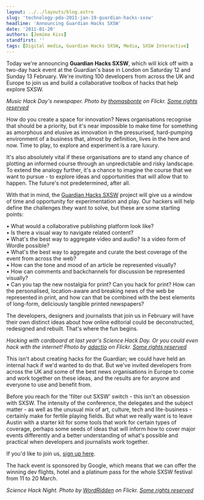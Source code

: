 ```yaml
---
layout: ../../layouts/blog.astro
slug: 'technology-pda-2011-jan-19-guardian-hacks-sxsw'
headline: 'Announcing Guardian Hacks SXSW'
date: '2011-01-20'
authors: [Jemima Kiss]
standfirst: ''
tags: [Digital media, Guardian Hacks SXSW, Media, SXSW Interactive]
---
```


Today we're announcing **Guardian Hacks SXSW**, which will kick off with a two-day hack event at the Guardian's base in London on Saturday 12 and Sunday 13 February. We're inviting 100 developers from across the UK and Europe to join us and build a collaborative toolbox of hacks that help explore SXSW.  
  
_Music Hack Day's newspaper. Photo by [thomasbonte](http://www.flickr.com/photos/thomasbonte/) on Flickr. [Some rights reserved](http://creativecommons.org/licenses/by/2.0/http://creativecommons.org/licenses/by/2.0/deed.en)_

How do you create a space for innovation? News organisations recognise that should be a priority, but it's near impossible to make time for something as amorphous and elusive as innovation in the pressurised, hard-pumping environment of a business that, almost by definition, lives in the here and now. Time to play, to explore and experiment is a rare luxury.

It's also absolutely vital if these organisations are to stand any chance of plotting an informed course through an unpredictable and risky landscape. To extend the analogy further, it's a chance to imagine the course that we want to pursue - to explore ideas and opportunities that will allow that to happen. The future's not predetermined, after all.

With that in mind, the [Guardian Hacks SXSW](https://www.theguardian.com/technology/guardian-hacks-sxsw) project will give us a window of time and opportunity for experimentation and play. Our hackers will help define the challenges they want to solve, but these are some starting points:

• What would a collaborative publishing platform look like?  
• Is there a visual way to navigate related content?  
• What's the best way to aggregate video and audio? Is a video form of Wordle possible?  
• What's the best way to aggregate and curate the best coverage of the event from across the web?  
• How can the tone and mood of an article be represented visually?  
• How can comments and backchannels for discussion be represented visually?  
• Can you tap the new nostalgia for print? Can you hack for print? How can the personalised, location-aware and breaking news of the web be represented in print, and how can that be combined with the best elements of long-form, deliciously tangible printed newspapers?

The developers, designers and journalists that join us in February will have their own distinct ideas about how online editorial could be deconstructed, redesigned and rebuilt. That's where the fun begins.

  
_Hacking with cardboard at last year's Science Hack Day. Or you could even hack with the internet! Photo by [adactio](http://www.flickr.com/photos/adactio/) on Flickr. [Some rights reserved](http://creativecommons.org/licenses/by/2.0/http://creativecommons.org/licenses/by/2.0/deed.en)_

This isn't about creating hacks for the Guardian; we could have held an internal hack if we'd wanted to do that. But we've invited developers from across the UK and some of the best news organisations in Europe to come and work together on these ideas, and the results are for anyone and everyone to use and benefit from.

Before you reach for the 'filter out SXSW' switch - this isn't an obsession with SXSW. The intensity of the conference, the delegates and the subject matter - as well as the unusual mix of art, culture, tech and lite-business - certainly make for fertile playing fields. But what we really want is to leave Austin with a starter kit for some tools that work for certain types of coverage, perhaps some seeds of ideas that will inform how to cover major events differently and a better understanding of what's possible and practical when developers and journalists work together.

If you'd like to join us, [sign up here](http://rewiredstate.org/events/rewired-state-and-the-guardian-sxsw).

The hack event is sponsored by Google, which means that we can offer the winning dev flights, hotel and a platinum pass for the whole SXSW festival from 11 to 20 March.

  
_Science Hack Night. Photo by [WordRidden](http://www.flickr.com/photos/wordridden/) on Flickr. [Some rights reserved](http://creativecommons.org/licenses/by/2.0/http://creativecommons.org/licenses/by/2.0/deed.en)_
